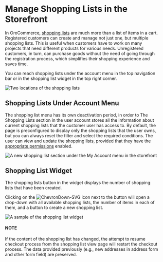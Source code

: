 <a id="shopping-lists-storefront"></a>

<a id="frontstore-guide-shopping-lists"></a>

# Manage Shopping Lists in the Storefront

In OroCommerce, [shopping lists](../../../glossary.md#term-Shopping-List) are much more than a list of items in a cart. Registered customers can create and manage not just one, but multiple shopping lists. This is useful when customers have to work on many projects that need different products for various needs. Unregistered customers, in turn, can purchase goods without the need of going through the registration process, which simplifies their shopping experience and saves time.

<a id="frontstore-guide-shopping-lists-create"></a>

You can reach shopping lists under the account menu in the top navigation bar or in the shopping list widget in the top right corner.

![Two locations of the shopping lists](user/img/storefront/shopping_lists/shopping_lists_location.png)

## Shopping Lists Under Account Menu

The shopping list menu has its own deactivation period, in order to The Shopping Lists section in the user account stores all the information about current shopping lists that the customer user has access to. By default, the page is preconfigured to display only the shopping lists that the user owns, but you can always reset the filter and select the required conditions. The user can view and update the shopping lists, provided that they have the [appropriate permissions](../roles/index.md#frontstore-guide-roles) enabled.

![A new shopping list section under the My Account menu in the storefront](user/img/storefront/shopping_lists/new_shopping_list_section.png)

## Shopping List Widget

The shopping lists button in the widget displays the number of shopping lists that have been created.

Clicking on the ![ChevronDown-SVG](_themes/sphinx_rtd_theme/static/svg-icons/chevron-down.svg) icon next to the button will open a drop-down with all available shopping lists, the number of items in each of them, and a button to create a new shopping list.

![A sample of the shopping list widget](user/img/storefront/shopping_lists/shopping_list_widget.png)

#### NOTE
If the content of the shopping list has changed, the attempt to resume checkout process from the shopping list view page will restart the checkout process. The data provided previously (e.g., new addresses in address form and other form field) are preserved.

<!-- A -->
<!-- B -->
<!-- C -->
<!-- D -->
<!-- E -->
<!-- F -->
<!-- G -->
<!-- H -->
<!-- I -->
<!-- L -->
<!-- M -->
<!-- P -->
<!-- R -->
<!-- S -->
<!-- T -->
<!-- U -->
<!-- Z -->
